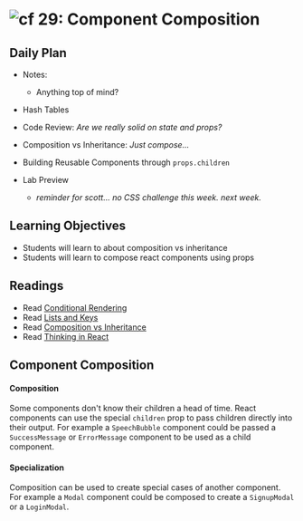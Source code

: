 ![cf](http://i.imgur.com/7v5ASc8.png) 29:  Component Composition
===

## Daily Plan
- Notes:
    - Anything top of mind?

- Hash Tables
- Code Review: _Are we really solid on state and props?_
- Composition vs Inheritance: _Just compose..._
- Building Reusable Components through `props.children`
- Lab Preview
    - _reminder for scott... no CSS challenge this week. next week._

## Learning Objectives
* Students will learn to about composition vs inheritance
* Students will learn to compose react components using props

## Readings
* Read [Conditional Rendering](https://facebook.github.io/react/docs/conditional-rendering.html)
* Read [Lists and Keys](https://facebook.github.io/react/docs/lists-and-keys.html)
* Read [Composition vs Inheritance](https://facebook.github.io/react/docs/composition-vs-inheritance.html)
* Read [Thinking in React](https://facebook.github.io/react/docs/thinking-in-react.html)


## Component Composition
#### Composition
Some components don't know their children a head of time. React components can use the special `children` prop to pass children directly into their output. For example a `SpeechBubble` component could be passed a `SuccessMessage` or `ErrorMessage` component to be used as a child component.

#### Specialization
Composition can be used to create special cases of another component. For example a `Modal` component could be composed to create a `SignupModal` or a `LoginModal`.
